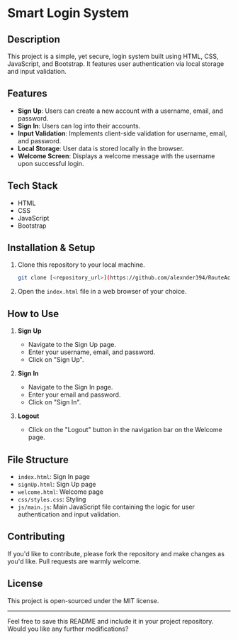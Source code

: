 # Smart Login System

## Description

This project is a simple, yet secure, login system built using HTML, CSS, JavaScript, and Bootstrap. It features user authentication via local storage and input validation.

## Features

- **Sign Up**: Users can create a new account with a username, email, and password.
- **Sign In**: Users can log into their accounts.
- **Input Validation**: Implements client-side validation for username, email, and password.
- **Local Storage**: User data is stored locally in the browser.
- **Welcome Screen**: Displays a welcome message with the username upon successful login.

## Tech Stack

- HTML
- CSS
- JavaScript
- Bootstrap

## Installation & Setup

1. Clone this repository to your local machine.
    ```bash
    git clone [<repository_url>](https://github.com/alexnder394/RouteAcademyPorjects/tree/main/registrationForm)
    ```
2. Open the `index.html` file in a web browser of your choice.

## How to Use

1. **Sign Up**
    - Navigate to the Sign Up page.
    - Enter your username, email, and password.
    - Click on "Sign Up".

2. **Sign In**
    - Navigate to the Sign In page.
    - Enter your email and password.
    - Click on "Sign In".

3. **Logout**
    - Click on the "Logout" button in the navigation bar on the Welcome page.

## File Structure

- `index.html`: Sign In page
- `signUp.html`: Sign Up page
- `welcome.html`: Welcome page
- `css/styles.css`: Styling
- `js/main.js`: Main JavaScript file containing the logic for user authentication and input validation.

## Contributing

If you'd like to contribute, please fork the repository and make changes as you'd like. Pull requests are warmly welcome.

## License

This project is open-sourced under the MIT license.

---

Feel free to save this README and include it in your project repository. Would you like any further modifications?
